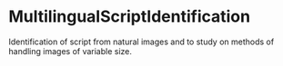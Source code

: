 # MultilingualScriptIdentification
Identification of script from natural images and to study on methods of handling images of variable size.
